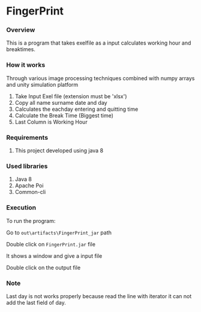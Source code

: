 FingerPrint
===================

### Overview

This is a program that takes exelfile as a input calculates working hour and breaktimes.

### How it works

Through various image processing techniques combined with numpy arrays and unity simulation platform


1. Take Input Exel file (extension must be 'xlsx')
2. Copy all name surname date and day
3. Calculates the eachday entering and quitting time
4. Calculate the Break Time (Biggest time)
5. Last Column is Working Hour

### Requirements

1. This project developed using java 8

### Used libraries

1. Java 8
2. Apache Poi
3. Common-cli

### Execution

To run the program:

Go to `out\artifacts\FingerPrint_jar` path

Double click on `FingerPrint.jar` file

It shows a window and give a input file

Double click on the output file


### Note 

Last day is not works properly because read the line with iterator it can not add the last field of day.


